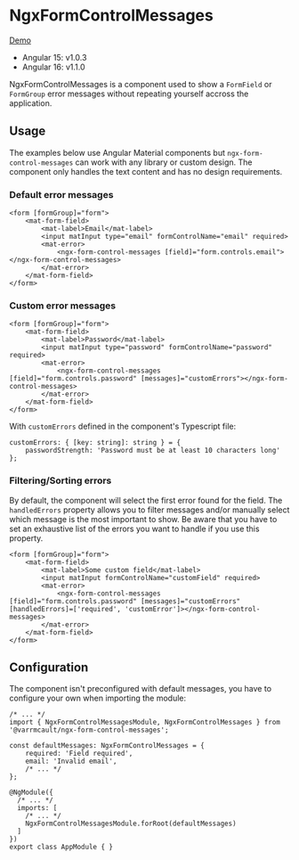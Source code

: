 # NgxFormControlMessages

[Demo](https://varrmcault.github.io/ngx-form-control-messages/)

- Angular 15: v1.0.3
- Angular 16: v1.1.0

NgxFormControlMessages is a component used to show a `FormField` or `FormGroup` error messages without repeating yourself accross the application.

## Usage

The examples below use Angular Material components but `ngx-form-control-messages` can work with any library or custom design. The component only handles the text content and has no design requirements.

### Default error messages

```
<form [formGroup]="form">
    <mat-form-field>
        <mat-label>Email</mat-label>
        <input matInput type="email" formControlName="email" required>
        <mat-error>
            <ngx-form-control-messages [field]="form.controls.email"></ngx-form-control-messages>
        </mat-error>
    </mat-form-field>
</form>
```

### Custom error messages

```
<form [formGroup]="form">
    <mat-form-field>
        <mat-label>Password</mat-label>
        <input matInput type="password" formControlName="password" required>
        <mat-error>
            <ngx-form-control-messages [field]="form.controls.password" [messages]="customErrors"></ngx-form-control-messages>
        </mat-error>
    </mat-form-field>
</form>
```

With `customErrors` defined in the component's Typescript file:

```
customErrors: { [key: string]: string } = {
    passwordStrength: 'Password must be at least 10 characters long'
};
```

### Filtering/Sorting errors

By default, the component will select the first error found for the field. The `handledErrors` property allows you to filter messages and/or manually select which message is the most important to show. Be aware that you have to set an exhaustive list of the errors you want to handle if you use this property.

```
<form [formGroup]="form">
    <mat-form-field>
        <mat-label>Some custom field</mat-label>
        <input matInput formControlName="customField" required>
        <mat-error>
            <ngx-form-control-messages [field]="form.controls.password" [messages]="customErrors" [handledErrors]=['required', 'customError']></ngx-form-control-messages>
        </mat-error>
    </mat-form-field>
</form>
```

## Configuration

The component isn't preconfigured with default messages, you have to configure your own when importing the module:

```
/* ... */
import { NgxFormControlMessagesModule, NgxFormControlMessages } from '@varrmcault/ngx-form-control-messages';

const defaultMessages: NgxFormControlMessages = {
    required: 'Field required',
    email: 'Invalid email',
    /* ... */
};

@NgModule({
  /* ... */
  imports: [
    /* ... */
    NgxFormControlMessagesModule.forRoot(defaultMessages)
  ]
})
export class AppModule { }
```
